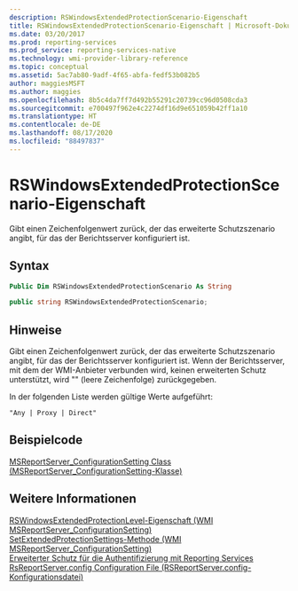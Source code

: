 ```yaml
---
description: RSWindowsExtendedProtectionScenario-Eigenschaft
title: RSWindowsExtendedProtectionScenario-Eigenschaft | Microsoft-Dokumentation
ms.date: 03/20/2017
ms.prod: reporting-services
ms.prod_service: reporting-services-native
ms.technology: wmi-provider-library-reference
ms.topic: conceptual
ms.assetid: 5ac7ab80-9adf-4f65-abfa-fedf53b082b5
author: maggiesMSFT
ms.author: maggies
ms.openlocfilehash: 8b5c4da7ff7d492b55291c20739cc96d0508cda3
ms.sourcegitcommit: e700497f962e4c2274df16d9e651059b42ff1a10
ms.translationtype: HT
ms.contentlocale: de-DE
ms.lasthandoff: 08/17/2020
ms.locfileid: "88497837"
---
```

# <a name="rswindowsextendedprotectionscenario-property"></a>RSWindowsExtendedProtectionScenario-Eigenschaft
  Gibt einen Zeichenfolgenwert zurück, der das erweiterte Schutzszenario angibt, für das der Berichtsserver konfiguriert ist.  
  
## <a name="syntax"></a>Syntax  
  
```vb  
Public Dim RSWindowsExtendedProtectionScenario As String  
```  
  
```csharp  
public string RSWindowsExtendedProtectionScenario;  
```  
  
## <a name="remarks"></a>Hinweise  
 Gibt einen Zeichenfolgenwert zurück, der das erweiterte Schutzszenario angibt, für das der Berichtsserver konfiguriert ist. Wenn der Berichtsserver, mit dem der WMI-Anbieter verbunden wird, keinen erweiterten Schutz unterstützt, wird "" (leere Zeichenfolge) zurückgegeben.  
  
 In der folgenden Liste werden gültige Werte aufgeführt:  
  
 `"Any | Proxy | Direct"`  
  
## <a name="example-code"></a>Beispielcode  
 [MSReportServer_ConfigurationSetting Class (MSReportServer_ConfigurationSetting-Klasse)](../../reporting-services/wmi-provider-library-reference/msreportserver-configurationsetting-class.md)  
  
## <a name="see-also"></a>Weitere Informationen  
 [RSWindowsExtendedProtectionLevel-Eigenschaft &#40;WMI MSReportServer_ConfigurationSetting&#41;](../../reporting-services/wmi-provider-library-reference/rswindowsextendedprotectionlevel-property.md)   
 [SetExtendedProtectionSettings-Methode (WMI MSReportServer_ConfigurationSetting)](../../reporting-services/wmi-provider-library-reference/configurationsetting-method-setextendedprotectionsettings.md)   
 [Erweiterter Schutz für die Authentifizierung mit Reporting Services](../../reporting-services/security/extended-protection-for-authentication-with-reporting-services.md)   
 [RsReportServer.config Configuration File (RSReportServer.config-Konfigurationsdatei)](../../reporting-services/report-server/rsreportserver-config-configuration-file.md)  
  
  
